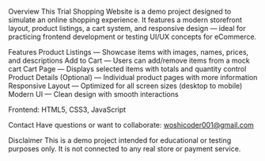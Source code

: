 Overview
This Trial Shopping Website is a demo project designed to simulate an online shopping experience.
It features a modern storefront layout, product listings, a cart system, and responsive design — 
ideal for practicing frontend development or testing UI/UX concepts for eCommerce.

Features
Product Listings — Showcase items with images, names, prices, and descriptions
Add to Cart — Users can add/remove items from a mock cart
Cart Page — Displays selected items with totals and quantity control
Product Details (Optional) — Individual product pages with more information
Responsive Layout — Optimized for all screen sizes (desktop to mobile)
Modern UI — Clean design with smooth interactions

Frontend: HTML5, CSS3, JavaScript

Contact
Have questions or want to collaborate: woshicoder001@gmail.com

Disclaimer
This is a demo project intended for educational or testing purposes only. It is not connected to any real store or payment service.



